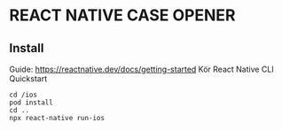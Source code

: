 # REACT NATIVE CASE OPENER

## Install

Guide: https://reactnative.dev/docs/getting-started
Kör React Native CLI Quickstart

```
cd /ios
pod install
cd ..
npx react-native run-ios
```